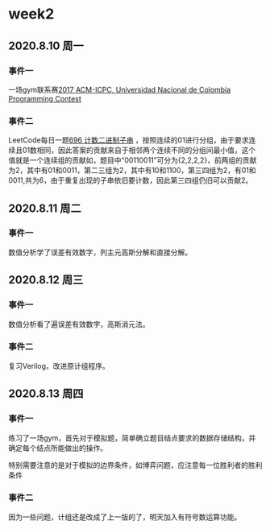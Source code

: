 # week2

## 2020.8.10 周一

### 事件一

一场gym联系赛[2017 ACM-ICPC, Universidad Nacional de Colombia Programming Contest](https://codeforces.com/gym/101466)

### 事件二

LeetCode每日一题[696 计数二进制子串](https://leetcode-cn.com/problems/count-binary-substrings) ，按照连续的01进行分组，由于要求连续且01数相同，因此答案的贡献来自于相邻两个连续不同的分组间最小值，这个值就是一个连续组的贡献如，题目中“00110011”可分为{2,2,2,2}，前两组的贡献为2，其中有01和0011，第二三组为2，其中有10和1100，第三四组为2，有01和0011,共为6，由于重复出现的子串依旧要计数，因此第三四组仍旧可以贡献2。

## 2020.8.11 周二

### 事件一

数值分析学了误差有效数字，列主元高斯分解和直接分解。

## 2020.8.12 周三

### 事件一

数值分析看了遍误差有效数字，高斯消元法。

### 事件二

复习Verilog，改进原计组程序。

## 2020.8.13 周四

### 事件一

练习了一场gym，首先对于模拟题，简单确立题目结点要求的数据存储结构，并确定每个结点所能做出的操作。

特别需要注意的是对于模拟的边界条件，如博弈问题，应注意每一位胜利者的胜利条件

### 事件二

因为一些问题，计组还是改成了上一版的了，明天加入有符号数运算功能。

